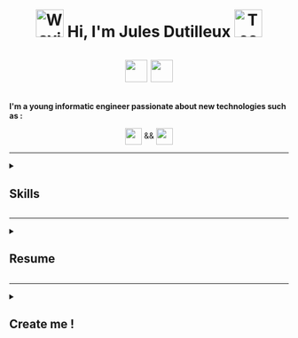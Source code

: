 # <p align="center"> <img src="https://raw.githubusercontent.com/Tarikul-Islam-Anik/Animated-Fluent-Emojis/master/Emojis/Hand%20gestures/Waving%20Hand.png" alt="Waving Hand" width="50" height="50" /> Hi, I'm Jules Dutilleux <img src="https://raw.githubusercontent.com/Tarikul-Islam-Anik/Animated-Fluent-Emojis/master/Emojis/People%20with%20professions/Technologist%20Light%20Skin%20Tone.png" alt="Technologist Light Skin Tone" width="50" height="50" /> <br/><br/> <a href='mailto:julesdevpro@gmail.com'><img src="https://img.shields.io/badge/Gmail-D14836?style=flat&logo=gmail&logoColor=white" height="40"/></a>  <a href="https://www.linkedin.com/in/julesdutilleux/"><img src="https://img.shields.io/badge/linkedin-%230077B5.svg?&style=flat&logo=linkedin&logoColor=white" height="40"/></a> </p>

**I'm a young informatic engineer passionate about new technologies such as :**
<p align="center"> <img align="center" src="https://img.shields.io/badge/_AI_-Computer_Vision_--_Neuronal_Systems-F24E1E?style=flat-square&labelColor=008744&color=0057e7" height="30" /> && <img align="center" src="https://img.shields.io/badge/Embedded_Systems-Robotic_--_Biomimetism_--_Mobile_--_IoT-F24E1E?style=flat-square&labelColor=d62d20&color=ffa700" height="30" /> </p>

---

<details>
  <summary><H2>Skills</H2></summary>

<p align="center">
  <img src="https://skillicons.dev/icons?i=git,kubernetes,docker,c,vim" />
</p>


![C#](https://img.shields.io/badge/c%23-%23239120.svg?style=plastic&logo=csharp&logoColor=white) ![Kotlin](https://img.shields.io/badge/kotlin-%237F52FF.svg?style=plastic&logo=kotlin&logoColor=white) ![Python](https://img.shields.io/badge/python-3670A0?style=plastic&logo=python&logoColor=ffdd54) ![Azure](https://img.shields.io/badge/azure-%230072C6.svg?style=plastic&logo=microsoftazure&logoColor=white) ![.Net](https://img.shields.io/badge/.NET-5C2D91?style=plastic&logo=.net&logoColor=white) ![MicrosoftSQLServer](https://img.shields.io/badge/Microsoft%20SQL%20Server-CC2927?style=plastic&logo=microsoft%20sql%20server&logoColor=white) ![MariaDB](https://img.shields.io/badge/MariaDB-003545?style=plastic&logo=mariadb&logoColor=white) ![SQLite](https://img.shields.io/badge/sqlite-%2307405e.svg?style=plastic&logo=sqlite&logoColor=white) ![Canva](https://img.shields.io/badge/Canva-%2300C4CC.svg?style=plastic&logo=Canva&logoColor=white) ![Figma](https://img.shields.io/badge/figma-%23F24E1E.svg?style=plastic&logo=figma&logoColor=white) ![PyTorch](https://img.shields.io/badge/PyTorch-%23EE4C2C.svg?style=plastic&logo=PyTorch&logoColor=white) ![TensorFlow](https://img.shields.io/badge/TensorFlow-%23FF6F00.svg?style=plastic&logo=TensorFlow&logoColor=white) ![Scipy](https://img.shields.io/badge/SciPy-%230C55A5.svg?style=plastic&logo=scipy&logoColor=%white) ![Pandas](https://img.shields.io/badge/pandas-%23150458.svg?style=plastic&logo=pandas&logoColor=white) ![NumPy](https://img.shields.io/badge/numpy-%23013243.svg?style=plastic&logo=numpy&logoColor=white) ![Matplotlib](https://img.shields.io/badge/Matplotlib-%23ffffff.svg?style=plastic&logo=Matplotlib&logoColor=black) ![Arduino](https://img.shields.io/badge/-Arduino-00979D?style=plastic&logo=Arduino&logoColor=white)

</details>

---

<details>
  <summary><H2>Resume</H2></summary>

### Projects

[comment]: # (logo solution : <img align="right" src="https://skillicons.dev/icons?i=cs,dotnet,azure,aws,figma,postman,visualstudio&theme=light" title="C# - .NET - Azure - AWS - Figma - Postman - VisualStudio" />)

<img align="right" src="https://img.shields.io/badge/C%23_.NET-512BD4?style=flat" title="C# & .NET" height="22" />
<img align="right" src="https://img.shields.io/badge/APIs_REST-ffc273?style=flat" title="APIs REST" height="22"/>
<img align="right" src="https://img.shields.io/badge/SQL_&_NoSQL-c1558b?style=flat" title="SQL & NoSQL" height="22"/>
<img align="right" src="https://img.shields.io/badge/Azure-0089D6?style=flat" title="Microsoft Azure" height="22"/>

- **AI-Supervised Robotic Sorting System :**\
📆 2024 `Team project`
  <img align="right" src="https://img.shields.io/badge/AWS-FF9900?style=flat" title="Amazon Web Service" height="22"/>
  <img align="right" src="https://img.shields.io/badge/Figma-F24E1E?style=flat&logo=figma&logoColor=white&logoSize=auto" title="Figma" height="22"/>
  <img align="right" src="https://img.shields.io/badge/Postman-FF6C37?style=flat&logo=postman&logoColor=white&logoSize=auto" title="Postman" height="22"/>
  <img align="right" src="https://img.shields.io/badge/Visual_Studio-5C2D91?style=flat" title="Visual Studio" height="22"/>
  - Video processing and visual recognition system using **Deep Learning**
  - Remote control of a **TurtleBot**, manually and/or automatically, via area mapping
  - Simulation of a **robotic arm controlled** remotely for **”pick and place”** operations
  - Integration of all project components to deliver an **AI-supervised robotic system** for automated object sorting in a predeﬁned area
  <br/><br/>

<img align="right" src="https://img.shields.io/badge/C%23_.NET-512BD4?style=flat" title="C# & .NET" height="22" />
<img align="right" src="https://img.shields.io/badge/APIs_REST-ffc273?style=flat" title="APIs REST" height="22"/>
<img align="right" src="https://img.shields.io/badge/SQL_&_NoSQL-c1558b?style=flat" title="SQL & NoSQL" height="22"/>
<img align="right" src="https://img.shields.io/badge/Azure-0089D6?style=flat" title="Microsoft Azure" height="22"/>

- **Home Station :**\
  📆 2023 `Team project`
  <img align="right" src="https://img.shields.io/badge/AWS-FF9900?style=flat" title="Amazon Web Service" height="22"/>
  <img align="right" src="https://img.shields.io/badge/Figma-F24E1E?style=flat&logo=figma&logoColor=white&logoSize=auto" title="Figma" height="22"/>
  <img align="right" src="https://img.shields.io/badge/Postman-FF6C37?style=flat&logo=postman&logoColor=white&logoSize=auto" title="Postman" height="22"/>
  <img align="right" src="https://img.shields.io/badge/Visual_Studio-5C2D91?style=flat" title="Visual Studio" height="22"/>
  -  Design and creation of a **connected weather station** tailored for households, equipped with multiple sensors and modules
  -  Encoding and decoding data frames transmitted by the station using the **LoRaWAN** protocol
  -  Development of a **client software** displaying real-time weather data and enabling the addition and control of other home **automation modules**
  <br/><br/>

<img align="right" src="https://img.shields.io/badge/C%23_.NET-512BD4?style=flat" title="C# & .NET" height="22" />
<img align="right" src="https://img.shields.io/badge/APIs_REST-ffc273?style=flat" title="APIs REST" height="22"/>
<img align="right" src="https://img.shields.io/badge/SQL_&_NoSQL-c1558b?style=flat" title="SQL & NoSQL" height="22"/>
<img align="right" src="https://img.shields.io/badge/Azure-0089D6?style=flat" title="Microsoft Azure" height="22"/>

- **Robotic Delivery System :**\
  📆 2022 `Team project`
  <img align="right" src="https://img.shields.io/badge/AWS-FF9900?style=flat" title="Amazon Web Service" height="22"/>
  <img align="right" src="https://img.shields.io/badge/Figma-F24E1E?style=flat&logo=figma&logoColor=white&logoSize=auto" title="Figma" height="22"/>
  <img align="right" src="https://img.shields.io/badge/Postman-FF6C37?style=flat&logo=postman&logoColor=white&logoSize=auto" title="Postman" height="22"/>
  <img align="right" src="https://img.shields.io/badge/Visual_Studio-5C2D91?style=flat" title="Visual Studio" height="22"/>
  -  Design and fabrication of a **mobile robot** remotely controllable
  -  Creation of a client software for registering packages and distributing them in the **robotic ﬂeet** using a ”FIFO” system
  -  Development of a **supervisor server** for collecting package data, calculating optimal paths based on ﬂeet layout, and sending commands to available robots
  <br/><br/>

<img align="right" src="https://img.shields.io/badge/C%23_.NET-512BD4?style=flat" title="C# & .NET" height="22" />
<img align="right" src="https://img.shields.io/badge/APIs_REST-ffc273?style=flat" title="APIs REST" height="22"/>
<img align="right" src="https://img.shields.io/badge/SQL_&_NoSQL-c1558b?style=flat" title="SQL & NoSQL" height="22"/>
<img align="right" src="https://img.shields.io/badge/Azure-0089D6?style=flat" title="Microsoft Azure" height="22"/>

- **Robotic ”Mirror” Arm :**\
  📆 2022 `Individual project`
  <img align="right" src="https://img.shields.io/badge/AWS-FF9900?style=flat" title="Amazon Web Service" height="22"/>
  <img align="right" src="https://img.shields.io/badge/Figma-F24E1E?style=flat&logo=figma&logoColor=white&logoSize=auto" title="Figma" height="22"/>
  <img align="right" src="https://img.shields.io/badge/Postman-FF6C37?style=flat&logo=postman&logoColor=white&logoSize=auto" title="Postman" height="22"/>
  <img align="right" src="https://img.shields.io/badge/Visual_Studio-5C2D91?style=flat" title="Visual Studio" height="22"/>
  -  Design and implementation of a **robotic arm remotely controlled** via UDP frame reception
  -  Video processing and **real-time visual recognition system** for sending UDP commands
  -  Integration of both parts to reﬂect the **hand’s position** on a remote robotic arm and perform other **ﬁnger-based actions**
  <br/><br/>

### Experiences

- **IT Engineer (Apprenticeship & Fixed-Term Contract)** <br/>
  <img align="right" src="https://img.shields.io/badge/C%23_.NET-512BD4?style=flat" title="C# & .NET" height="22" />
  <img align="right" src="https://img.shields.io/badge/APIs_REST-ffc273?style=flat" title="APIs REST" height="22"/>
  <img align="right" src="https://img.shields.io/badge/SQL_&_NoSQL-c1558b?style=flat" title="SQL & NoSQL" height="22"/>
  <img align="right" src="https://img.shields.io/badge/Azure-0089D6?style=flat" title="Microsoft Azure" height="22"/>
  📆 Nov. 2022 - Dec. 2024\
  📍 **CTAC-TEC Flipr** - Perpignan, France
  <img align="right" src="https://img.shields.io/badge/AWS-FF9900?style=flat" title="Amazon Web Service" height="22"/>
  <img align="right" src="https://img.shields.io/badge/Figma-F24E1E?style=flat&logo=figma&logoColor=white&logoSize=auto" title="Figma" height="22"/>
  <img align="right" src="https://img.shields.io/badge/Postman-FF6C37?style=flat&logo=postman&logoColor=white&logoSize=auto" title="Postman" height="22"/>
  <img align="right" src="https://img.shields.io/badge/Visual_Studio-5C2D91?style=flat" title="Visual Studio" height="22"/>

- **Versatile Employee – Maker (Apprenticeship)**\ <br/>
  <img align="right" src="https://img.shields.io/badge/C%23_.NET-512BD4?style=flat" title="C# & .NET" height="22" />
  <img align="right" src="https://img.shields.io/badge/APIs_REST-ffc273?style=flat" title="APIs REST" height="22"/>
  <img align="right" src="https://img.shields.io/badge/SQL_&_NoSQL-c1558b?style=flat" title="SQL & NoSQL" height="22"/>
  <img align="right" src="https://img.shields.io/badge/Azure-0089D6?style=flat" title="Microsoft Azure" height="22"/>
  📆 Dec. 2021 - Sep. 2022\
  📍 **FunRoom Escape Games** - Pau, France
  <img align="right" src="https://img.shields.io/badge/AWS-FF9900?style=flat" title="Amazon Web Service" height="22"/>
  <img align="right" src="https://img.shields.io/badge/Figma-F24E1E?style=flat&logo=figma&logoColor=white&logoSize=auto" title="Figma" height="22"/>
  <img align="right" src="https://img.shields.io/badge/Postman-FF6C37?style=flat&logo=postman&logoColor=white&logoSize=auto" title="Postman" height="22"/>
  <img align="right" src="https://img.shields.io/badge/Visual_Studio-5C2D91?style=flat" title="Visual Studio" height="22"/>
  
### Education

- 📖 **Master’s Degree in Networks, IoT, and Robotics (Distinction)**\
📆 2022 – 2024\
📍 **IMERIR - CNAM** - Perpignan, France

- 📖 **Bachelor’s Degree in Computer Science, Robotics Specialty (Distinction)**\
📆 2021 – 2022\
📍 **IMERIR - CNAM** - Perpignan, France

- 📖 **CPGE TSI (Industrial Sciences and Technologies)**\
📆 2021 – 2022\
📍 **Lycée Jean-Baptiste Dumas** - Alès, France

- 📖 **High School Diploma: STI2D (Industrial Sciences and Sustainable Development) (Distinction)**\
📆 2019 – 2021\
📍 **Lycée Dhuoda** - Nîmes, France
  
</details>

---

<details>
  <summary><H2>Create me !</H2></summary>

**Python Program**
```python
# Let's define the Computer Engineer class
class ComputerEngineer:
    def __init__(self, name, nationality, soft_skills, hard_skills, hobbies):
        self.name = name
        self.nationality = nationality
        self.soft_skills = soft_skills
        self.hard_skills = hard_skills
        self.hobbies = hobbies
        self.trained = False
    
    def __str__(self):
        return f"{self.name} created, it's a {self.nationality} engineer with {', '.join(self.soft_skills)} soft skills."

    def train(self, dataset="life"):
        print(f"Training {self.name} on {dataset} dataset...")
        self.trained = True
        print("✔️ Model converged. Accuracy: 99.9% on {', '.join(self.hard_skills)}")

    def deploy(self):
        if self.trained:
            print(f"🚀 Deploying {self.name} into production...")
        else:
            print("⚠️ Model not trained.")

# Initialize the engineer
jules = ComputerEngineer(
    name="Jules Dutilleux",
    nationality="French 🇫🇷 (oui oui baguette 🥖)",
    soft_skills=["curiosity", "analysis", "adaptation"],
    hard_skills=["Programming", "Robotic", "Management"],
    hobbies={
              "Sports": ["Rugby", "Snowboarding", "Wingsurﬁng"],
              "Music": ["Drumming", "Music Production",
              "Games": ["Escape games", "video games", "board games"]
            }
)

# Train the engineer
jules.train()

# Ask if the user wants to deploy it or not
answer = input("\n--------------\nDo you want to deploy it in production ? 🚀 (yes/no): ").lower()
jules.deploy() if answer = 'yes'
```

**Console Output**
```console
Jules Dutilleux created, it's a French engineer with curiosity, analysis, adaptation soft skills.
Training Jules Dutilleux on life dataset...
✔️ Model converged. Accuracy: 99.9% on Programming, Robotic, Management

--------------
Do you want to deploy it in production ? 🚀 (yes/no): |
```

</details>

<!--
## 📊 GitHub Stats:
![](https://github-readme-stats.vercel.app/api?username=JulesTestCode&theme=ambient_gradient&hide_border=true&include_all_commits=false&count_private=false)<br/>
![](https://nirzak-streak-stats.vercel.app/?user=JulesTestCode&theme=ambient_gradient&hide_border=true)<br/>
![](https://github-readme-stats.vercel.app/api/top-langs/?username=JulesTestCode&theme=ambient_gradient&hide_border=true&include_all_commits=false&count_private=false&layout=compact)

## ✍️ Random Dev Quote
![](https://quotes-github-readme.vercel.app/api?type=vetical&theme=tokyonight)

## 🌐 Profile Views:
![](https://komarev.com/ghpvc/?username=JuleqTestCode&color=brightgreen&style=plastic&abbreviated=true&base=50&label=Profile+Views)
-->


[comment]: # (github repo for the counter view : https://github.com/antonkomarev/github-profile-views-counter)
[comment]: # (github repo for the Code and Syntax highlight : https://github.com/adam-p/markdown-here/wiki/markdown-cheatsheet#code-and-syntax-highlighting)
[comment]: # (github repo for animated emojis : https://github.com/Tarikul-Islam-Anik/Animated-Fluent-Emojis)
[comment]: # (github repo for badges : https://shields.io/badges & https://github.com/alexandresanlim/Badges4-README.md-Profile)
